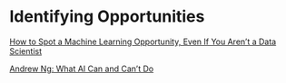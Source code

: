 # Identifying Opportunities

[How to Spot a Machine Learning Opportunity, Even If You Aren’t a Data Scientist](https://hbr.org/2017/10/how-to-spot-a-machine-learning-opportunity-even-if-you-arent-a-data-scientist)

[Andrew Ng: What AI Can and Can’t Do](https://hbr.org/2016/11/what-artificial-intelligence-can-and-cant-do-right-now)

